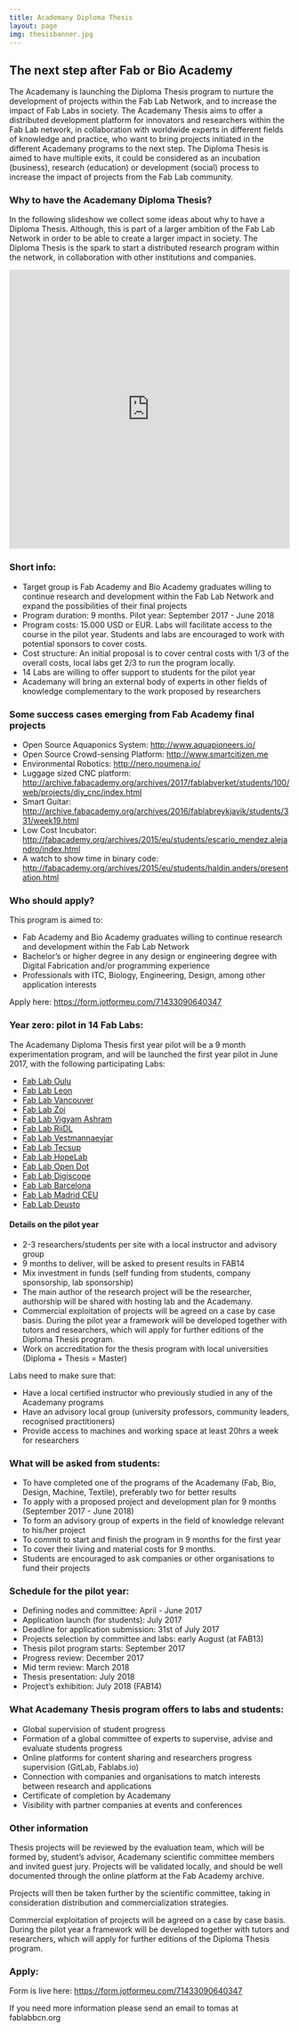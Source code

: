 ```yaml
---
title: Academany Diploma Thesis
layout: page
img: thesisbanner.jpg
---
```


## The next step after Fab or Bio Academy

The Academany is launching the Diploma Thesis program to nurture the development of projects within the Fab Lab Network, and to increase the impact of Fab Labs in society. The Academany Thesis aims to offer a distributed development platform for innovators and researchers within the Fab Lab network, in collaboration with worldwide experts in different fields of knowledge and practice, who want to bring projects initiated in the different Academany programs to the next step. The Diploma Thesis is aimed to have multiple exits, it could be considered as an incubation (business), research (education) or development (social) process to increase the impact of projects from the Fab Lab community.

### Why to have the Academany Diploma Thesis?
In the following slideshow we collect some ideas about why to have a Diploma Thesis. Although, this is part of a larger ambition of the Fab Lab Network in order to be able to create a larger impact in society. The Diploma Thesis is the spark to start a distributed research program within the network, in collaboration with other institutions and companies.
<iframe src="https://docs.google.com/presentation/d/1DvQ8EonYdBgbyxPcNLNGc2CfpoQk82OBOaJHxMJTY6U/embed?start=false&loop=false&delayms=5000" frameborder="0" width="100%" height="500px" allowfullscreen="true" mozallowfullscreen="true" webkitallowfullscreen="true"></iframe>

### Short info:
- Target group is Fab Academy and Bio Academy graduates willing to continue research and development within the Fab Lab Network and expand the possibilities of their final projects
- Program duration: 9 months. Pilot year: September 2017 - June 2018
- Program costs: 15.000 USD or EUR. Labs will facilitate access to the course in the pilot year. Students and labs are encouraged to work with potential sponsors to cover costs.
- Cost structure: An initial proposal is to cover central costs with 1/3 of the overall costs, local labs get 2/3 to run the program locally.
- 14 Labs are willing to offer support to students for the pilot year
- Academany will bring an external body of experts in other fields of knowledge complementary to the work proposed by researchers

### Some success cases emerging from Fab Academy final projects
- Open Source Aquaponics System: <http://www.aquapioneers.io/>
- Open Source Crowd-sensing Platform: <http://www.smartcitizen.me>
- Environmental Robotics: <http://nero.noumena.io/>
- Luggage sized CNC platform: <http://archive.fabacademy.org/archives/2017/fablabverket/students/100/web/projects/diy_cnc/index.html>
- Smart Guitar: <http://archive.fabacademy.org/archives/2016/fablabreykjavik/students/331/week19.html>
- Low Cost Incubator: <http://fabacademy.org/archives/2015/eu/students/escario_mendez.alejandro/index.html>
- A watch to show time in binary code: <http://fabacademy.org/archives/2015/eu/students/haldin.anders/presentation.html>

### Who should apply?
This program is aimed to:
- Fab Academy and Bio Academy graduates willing to continue research and development within the Fab Lab Network
- Bachelor’s or higher degree in any design or engineering degree with Digital Fabrication and/or programming experience
- Professionals with ITC, Biology, Engineering, Design, among other application interests

Apply here: <https://form.jotformeu.com/71433090640347>

### Year zero: pilot in 14 Fab Labs:

The Academany Diploma Thesis first year pilot will be a 9 month experimentation program, and will be launched the first year pilot in June 2017, with the following participating Labs:

- [Fab Lab Oulu](https://www.fablabs.io/labs/fablaboulu)
- [Fab Lab Leon](https://www.fablabs.io/labs/fablableon)
- [Fab Lab Vancouver](https://www.fablabs.io/labs/fablabvancouver)
- [Fab Lab Zoi](https://www.fablabs.io/labs/fablabzoi)
- [Fab Lab Vigyam Ashram](https://www.fablabs.io/labs/vigyanashram)
- [Fab Lab RiiDL](https://www.fablabs.io/labs/riidl)
- [Fab Lab Vestmannaeyjar](https://www.fablabs.io/labs/vestmannaeyjar)
- [Fab Lab Tecsup](https://www.fablabs.io/labs/fablabtecsup)
- [Fab Lab HopeLab](https://www.fablabs.io/labs/hopelab)
- [Fab Lab Open Dot](https://www.fablabs.io/labs/opendot)
- [Fab Lab Digiscope](https://www.fablabs.io/labs/fablabdigiscope)
- [Fab Lab Barcelona](https://www.fablabs.io/labs/fablabbcn)
- [Fab Lab Madrid CEU](https://www.fablabs.io/labs/fablabmadridceu)
- [Fab Lab Deusto](https://www.fablabs.io/labs/deustofablab)

#### Details on the pilot year
- 2-3 researchers/students per site with a local instructor and advisory group
- 9 months to deliver, will be asked to present results in FAB14
- Mix investment in funds (self funding from students, company sponsorship, lab sponsorship)
- The main author of the research project will be the researcher, authorship will be shared with hosting lab and the Academany.
- Commercial exploitation of projects will be agreed on a case by case basis. During the pilot year a framework will be developed together with tutors and researchers, which will apply for further editions of the Diploma Thesis program.
- Work on accreditation for the thesis program with local universities (Diploma + Thesis = Master)

Labs need to make sure that:
- Have a local certified instructor who previously studied in any of the Academany programs
- Have an advisory local group (university professors, community leaders, recognised practitioners)
- Provide access to machines and working space at least 20hrs a week for researchers

### What will be asked from students:
- To have completed one of the programs of the Academany (Fab, Bio, Design, Machine, Textile), preferably two for better results
- To apply with a proposed project and development plan for 9 months (September 2017 - June 2018)
- To form an advisory group of experts in the field of knowledge relevant to his/her project
- To commit to start and finish the program in 9 months for the first year
- To cover their living and material costs for 9 months.
- Students are encouraged to ask companies or other organisations to fund their projects

### Schedule for the pilot year:
- Defining nodes and committee: April - June 2017
- Application launch (for students): July 2017
- Deadline for application submission: 31st of July 2017
- Projects selection by committee and labs: early August (at FAB13)
- Thesis pilot program starts: September 2017
- Progress review: December 2017
- Mid term review: March 2018
- Thesis presentation: July 2018
- Project’s exhibition: July 2018 (FAB14)

### What Academany Thesis program offers to labs and students:
- Global supervision of student progress
- Formation of a global committee of experts to supervise, advise and evaluate students progress
- Online platforms for content sharing and researchers progress supervision (GitLab, Fablabs.io)
- Connection with companies and organisations to match interests between research and applications
- Certificate of completion by Academany
- Visibility with partner companies at events and conferences

### Other information
Thesis projects will be reviewed by the evaluation team, which will be formed by, student’s advisor, Academany scientific committee members and invited guest jury. Projects will be validated locally, and should be well documented through the online platform at the Fab Academy archive.

Projects will then be taken further by the scientific committee, taking in consideration distribution and commercialization strategies.

Commercial exploitation of projects will be agreed on a case by case basis. During the pilot year a framework will be developed together with tutors and researchers, which will apply for further editions of the Diploma Thesis program.

### Apply:
Form is live here: <https://form.jotformeu.com/71433090640347>

If you need more information please send an email to tomas at fablabbcn.org

